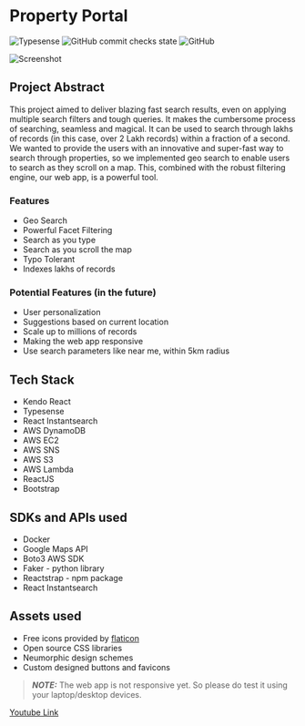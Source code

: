 # Property Portal

![Typesense](https://img.shields.io/badge/poweredby-typesense-blue)
![GitHub commit checks state](https://img.shields.io/github/checks-status/HarisaranG/property-portal-hackathon/eeb786091b3a4f8ca19b38f4f218dacb28d070d3?logoColor=green)
![GitHub](https://img.shields.io/github/license/HarisaranG/property-portal-hackathon?logoColor=orange)

![Screenshot](https://propertyportal.s3.ap-south-1.amazonaws.com/images/property-portal.png)


## Project Abstract

This project aimed to deliver blazing fast search results, even on applying multiple search filters and tough queries. It makes the cumbersome process of searching, seamless and magical. It can be used to search through lakhs of records (in this case, over 2 Lakh records) within a fraction of a second. We wanted to provide the users with an innovative and super-fast way to search through properties, so we implemented geo search to enable users to search as they scroll on a map. This, combined with the robust filtering engine, our web app, is a powerful tool.

### Features

- Geo Search
- Powerful Facet Filtering
- Search as you type
- Search as you scroll the map
- Typo Tolerant
- Indexes lakhs of records

### Potential Features (in the future)

- User personalization
- Suggestions based on current location
- Scale up to millions of records
- Making the web app responsive
- Use search parameters like near me, within 5km radius

## Tech Stack

- Kendo React
- Typesense
- React Instantsearch
- AWS DynamoDB
- AWS EC2
- AWS SNS
- AWS S3
- AWS Lambda
- ReactJS
- Bootstrap 

## SDKs and APIs used

- Docker
- Google Maps API
- Boto3 AWS SDK
- Faker - python library
- Reactstrap - npm package
- React Instantsearch

## Assets used

- Free icons provided by [flaticon](https://www.flaticon.com)
- Open source CSS libraries
- Neumorphic design schemes
- Custom designed buttons and favicons

> **_NOTE:_** The web app is not responsive yet. So please do test it using your laptop/desktop devices.


[Youtube Link](https://www.youtube.com/watch?v=eQM2VgYQIlc)
